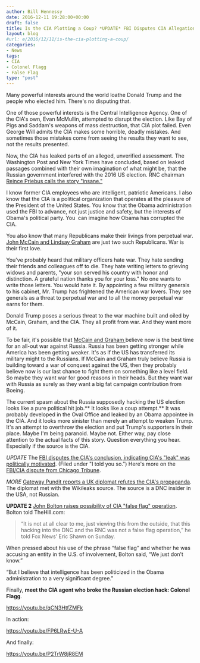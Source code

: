 ```yaml
---
author: Bill Hennessy
date: 2016-12-11 19:28:00+00:00
draft: false
title: Is the CIA Plotting a Coup? *UPDATE* FBI Disputes CIA Allegation - VIDEOS
layout: blog
#url: e/2016/12/11/is-the-cia-plotting-a-coup/
categories:
- News
tags:
- CIA
- Colonel Flagg
- False Flag
type: "post"
---
```


Many powerful interests around the world loathe Donald Trump and the people who elected him. There's no disputing that.

One of those powerful interests is the Central Intelligence Agency. One of the CIA's own, Evan McMullin, attempted to disrupt the election. Like Bay of Pigs and Saddam's weapons of mass destruction, that CIA plot failed. Even George Will admits the CIA makes some horrible, deadly mistakes. And sometimes those mistakes come from seeing the results they want to see, not the results presented.

Now, the CIA has leaked parts of an alleged, unverified assessment. The Washington Post and New York Times have concluded, based on leaked passages combined with their own imagination of what might be, that the Russian government interfered with the 2016 US election. RNC chairman [Reince Priebus calls the story "insane."](https://www.breitbart.com/video/2016/12/11/reince-priebus-battles-nbcs-chuck-todd-on-russian-election-hacking-chuck-this-is-insane/)

I know former CIA employees who are intelligent, patriotic Americans. I also know that the CIA is a political organization that operates at the pleasure of the President of the United States. You know that the Obama administration used the FBI to advance, not just justice and safety, but the interests of Obama's political party. You  can imagine how Obama has corrupted the CIA.

You also know that many Republicans make their livings from perpetual war. [John McCain and Lindsay Graham](https://www.breitbart.com/big-government/2016/12/11/mccain-graham-join-democrats-demand-probe-into-claims-of-russian-hacking/) are just two such Republicans. War is their first love.

You've probably heard that military officers hate war. They hate sending their friends and colleagues off to die. They hate writing letters to grieving widows and parents, "your son served his country with honor and distinction. A grateful nation thanks you for your loss." No one wants to write those letters. You would hate it. By appointing a few military generals to his cabinet, Mr. Trump has frightened the American war lovers. They see generals as a threat to perpetual war and to all the money perpetual war earns for them.

Donald Trump poses a serious threat to the war machine built and oiled by McCain, Graham, and the CIA. They all profit from war. And they want more of it.

To be fair, it's possible that [McCain and Graham ](https://www.thegatewaypundit.com/2016/12/rino-war-hawks-lindsey-graham-john-mccain-call-investigation-russia-influencing-election/)believe now is the best time for an all-out war against Russia. Russia has been getting stronger while America has been getting weaker. It's as if the US has transferred its military might to the Russians. If McCain and Graham truly believe Russia is building toward a war of conquest against the US, then they probably believe now is our last chance to fight them on something like a level field. So maybe they want war for good reasons in their heads. But they want war with Russia as surely as they want a big fat campaign contribution from Boeing.

The current spasm about the Russia supposedly hacking the US election looks like a pure political hit job.** It looks like a coup attempt.** It was probably developed in the Oval Office and leaked by an Obama appointee in the CIA. And it looks more sinister than merely an attempt to weaken Trump. It's an attempt to overthrow the election and put Trump's supporters in their place. Maybe I'm being paranoid. Maybe not. Either way, pay close attention to the actual facts of this story. Question everything you hear. Especially if the source is the CIA.

_UPDATE_ The [FBI disputes the CIA's conclusion, indicating CIA's "leak" was politically motivated](https://fortunascorner.com/2016/12/11/ciafbi-dispute-russian-involvement-in-u-s-election-suggests-politically-motivated-leak-by-cias-brennan/). (Filed under "I told you so.") Here's more on the [FBI/CIA dispute from Chicago Tribune](https://www.chicagotribune.com/news/nationworld/politics/ct-russian-election-tampering-cia-fbi-20161210-story.html).

_MORE_ [Gateway Pundit reports a UK diplomat refutes the CIA's propaganda](https://www.thegatewaypundit.com/2016/12/uk-diplomat-ive-met-dnc-wikileaks-leaker-person-insider-not-russian/). The diplomat met with the Wikileaks source. The source is a DNC insider in the USA, not Russian.

**UPDATE 2** [John Bolton raises possibility of CIA "false flag" operation](https://thehill.com/homenews/309897-bolton-questions-if-russian-hacks-were-false-flag). Bolton told TheHill.com:



> “It is not at all clear to me, just viewing this from the outside, that this hacking into the DNC and the RNC was not a false flag operation,” he told Fox News’ Eric Shawn on Sunday.

When pressed about his use of the phrase “false flag” and whether he was accusing an entity in the U.S. of involvement, Bolton said, “We just don’t know.”

“But I believe that intelligence has been politicized in the Obama administration to a very significant degree.”



Finally, **meet the CIA agent who broke the Russian election hack: Colonel Flagg**.

https://youtu.be/qCN3HtfZMFk

In action:

https://youtu.be/FP6LRwE-U-A

And finally:

https://youtu.be/P2TrW8jR8EM
